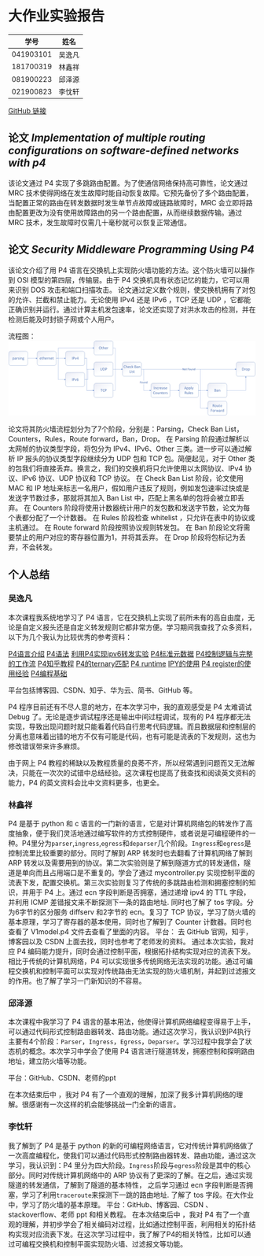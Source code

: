 # 大作业实验报告
| 学号 | 姓名 |
| :---: | :---: |
| 041903101 | 吴逸凡 |
| 181700319 | 林鑫祥 |
| 081900223 | 邱泽源 |
| 021900823 | 李忱轩 |

[GitHub 链接](https://github.com/Luoky76/P4-exercise) 

## 论文 *Implementation of multiple routing configurations on software-defined networks with p4*

  该论文通过 P4 实现了多跳路由配置。为了使通信网络保持高可靠性，论文通过 MRC 技术使得网络在发生故障时能自动恢复故障。它预先备份了多个路由配置，当配置正常的路由在转发数据时发生单节点故障或链路故障时，MRC 会立即将路由配置更改为没有使用故障路由的另一个路由配置，从而继续数据传输。通过 MRC 技术，发生故障时仅需几十毫秒就可以恢复正常通信。

## 论文 *Security Middleware Programming Using P4*

  该论文介绍了用 P4 语言在交换机上实现防火墙功能的方法。这个防火墙可以操作到 OSI 模型的第四层，传输层。由于 P4 交换机具有状态记忆的能力，它可以用来识别 DOS 攻击和端口扫描攻击。
  论文通过定义数个规则，使交换机拥有了对包的允许、拦截和禁止能力。无论使用 IPv4 还是 IPv6 ，TCP 还是 UDP ，它都能正确识别并运行。通过计算主机发包速率，论文还实现了对洪水攻击的检测，并在检测后能及时封锁子网或个人用户。

流程图：
![流程图](.\image\流程图.png)

  论文将其防火墙流程划分为了7个阶段，分别是：Parsing，Check Ban List，Counters，Rules，Route forward，Ban，Drop。
  在 Parsing 阶段通过解析以太网帧的协议类型字段，将包分为 IPv4、IPv6、Other 三类。进一步可以通过解析 IP 报头的协议类型字段继续分为 UDP 包和 TCP 包。简便起见，对于 Other 类的包我们将直接丢弃。换言之，我们的交换机将只允许使用以太网协议、IPv4 协议、IPv6 协议、UDP 协议和 TCP 协议。
  在 Check Ban List 阶段，论文使用 MAC 和 IP 地址来标志一名用户，假如用户违反了规则，例如发包速率过快或是发送字节数过多，那就将其加入 Ban List 中，匹配上黑名单的包将会被立即丢弃。
  在 Counters 阶段将使用计数器统计用户的发包数和发送字节数，论文为每个表都分配了一个计数器。
  在 Rules 阶段检查 whitelist ，只允许在表中的协议或主机通过。
  在 Route forward 阶段按照协议规则转发包。
  在 Ban 阶段论文将需要禁止的用户对应的寄存器位置为1，并将其丢弃。
  在 Drop 阶段将包标记为丢弃，不会转发。

## 个人总结
### 吴逸凡
本次课程我系统地学习了 P4 语言，它在交换机上实现了前所未有的高自由度，无论是自定义报头还是自定义转发规则它都非常方便。学习期间我查找了众多资料，以下为几个我认为比较优秀的参考资料：

[P4语言介绍](https://yeya24.github.io/post/p4/) [P4语法](https://www.cnblogs.com/pullself/p/10383343.html) [利用P4实现ipv6转发实验](https://www.cnblogs.com/pullself/p/10418743.html) [P4标准元数据](https://www.jianshu.com/p/044761dc2ea9) [P4控制逻辑与完整的工作流](https://zhuanlan.zhihu.com/p/347282455) [P4知乎教程](https://www.zhihu.com/people/yaoj-x/posts) [P4的ternary匹配](https://blog.csdn.net/qq_41854763/article/details/105383669) [P4 runtime](https://blog.csdn.net/qq_33681684/article/details/123646883) [IPY的使用](https://www.cnblogs.com/cherishry/p/5916935.html) [P4 register的使用经验](https://www.codenong.com/cs106538990/) [P4编程基础](https://bbs.huaweicloud.com/blogs/detail/288890)

平台包括博客园、CSDN、知乎、华为云、简书、GitHub 等。

P4 程序目前还有不尽人意的地方，在本次学习中，我的直观感受是 P4 太难调试 Debug 了。无论是逐步调试程序还是输出中间过程调试，现有的 P4 程序都无法实现，导致出现问题时就只能看着代码自行思考代码逻辑。而且数据层和控制层的分离也意味着出错的地方不仅有可能是代码，也有可能是流表的下发规则，这也为修改错误带来许多麻烦。

由于网上 P4 教程的稀缺以及教程质量的良莠不齐，所以经常遇到问题而又无法解决，只能在一次次的试错中总结经验。这次课程也提高了我查找和阅读英文资料的能力，P4 的英文资料会比中文资料更多，也更全。

### 林鑫祥
P4 是基于 python 和 c 语言的一门新的语言，它是对计算机网络包的转发作了高度抽象，便于我们灵活地通过编写软件的方式控制硬件，或者说是可编程硬件的一种。P4里分为`parser`,`ingress`,`egress`和`deparser`几个阶段。`Ingress`和`egress`是控制流里比较重要的部分。同时了解到 ARP 转发时也去翻看了计算机网络了解到 ARP 转发以及需要用到的协议。第二次实验则是了解到隧道方式的转发通信，隧道是单向而且占用端口是不重复的。学会了通过 mycontroller.py 实现控制平面的流表下发，配置交换机。第三次实验则复习了传统的多跳路由检测和拥塞控制的知识，并用于 P4 上。通过 ecn 字段判断是否拥塞，通过递增 ipv4 的 TTL 字段，并利用 ICMP 差错报文来不断探测下一条的路由地址. 同时也了解了 tos 字段。分为6字节的区分服务 diffserv 和2字节的 ecn。复习了 TCP 协议，学习了防火墙的基本原理，学习了寄存器的基本使用，同时也了解到了 Counter 计数器。同时也查看了 V1model.p4 文件去查看了里面的内容。
平台： 去 GitHub 官网，知乎，博客园以及 CSDN 上面去找，同时也参考了老师发的资料。
通过本次实验，我对应 P4 编码能力提升，同时会通过控制平面，根据拓扑结构实现对应的流表下发。相比于传统的计算机网络，P4 可以实现很多传统网络无法实现的功能。通过可编程交换机和控制平面可以实现对传统路由无法实现的防火墙机制，并起到过滤报文的作用。也了解了学习一门新知识的不容易。

### 邱泽源
本次课程中我学习了 P4 语言的基本用法，他使得计算机网络编程变得易于上手，可以通过代码形式控制路由器转发、路由功能。通过这次学习，我认识到P4执行主要有4个阶段：`Parser`，`Ingress`，`Egress`，`Deparser`。学习过程中我学会了状态机的概念。本次学习中学会了使用 P4 语言进行隧道转发，拥塞控制和探明路由地址，建立防火墙等功能。

平台：GitHub、CSDN、老师的ppt

在本次结束后中 ，我对 P4 有了一个直观的理解，加深了我多计算机网络的理解。很感谢有一次这样的机会能够挑战一门全新的语言。

### 李忱轩
我了解到了 P4 是基于 python 的新的可编程网络语言，它对传统计算机网络做了一次高度编程化，使我们可以通过代码形式控制路由器转发、路由功能，通过这次学习，我认识到：P4 里分为四大阶段。`Ingress`阶段与`egress`阶段是其中的核心部分。同时对传统计算机网络中的 ARP 协议有了更深的了解。在之后，通过实现隧道的转发通信，了解到了隧道的基本特性， 之后学习通过 ecn 字段判断是否拥塞，学习了利用`traceroute`来探测下一跳的路由地址. 了解了 tos 字段。在大作业中，学习了防火墙的基本原理。
平台：GitHub、博客园、CSDN 、stackoverflow、老师 ppt 和相关教程。
在本次结束后中 ，我对 P4 有了一个直观的理解，并初步学会了相关编码对过程，比如通过控制平面，利用相关的拓扑结构实现对应流表下发。在这次学习过程中，我了解了P4的相关特性，比如可以通过可编程交换机和控制平面实现防火墙、过滤报文等功能。

